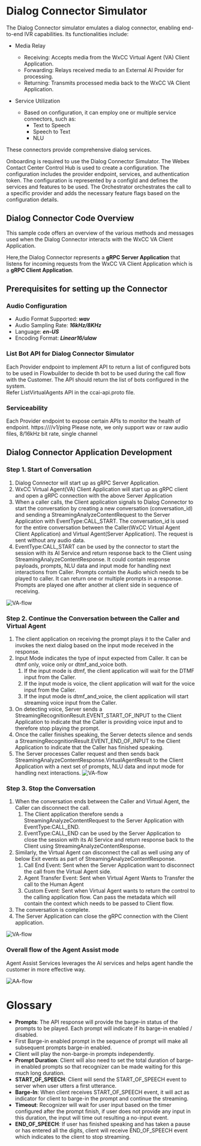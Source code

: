 # Dialog Connector Simulator
The Dialog Connector simulator emulates a dialog connector, enabling end-to-end IVR capabilities. Its functionalities include:
* Media Relay
  * Receiving: Accepts media from the WxCC Virtual Agent (VA) Client Application.
  * Forwarding: Relays received media to an External AI Provider for processing.
  * Returning: Transmits processed media back to the WxCC VA Client Application.

* Service Utilization 
  * Based on configuration, it can employ one or multiple service connectors, such as:
    * Text to Speech
    * Speech to Text
    * NLU

These connectors provide comprehensive dialog services.

Onboarding is required to use the Dialog Connector Simulator. The Webex Contact Center Control Hub is used to create a configuration. The configuration includes the provider endpoint, services, and authentication token. The configuration is represented by a configId and defines the services and features to be used. The Orchestrator orchestrates the call to a specific provider and adds the necessary feature flags based on the configuration details.

##  Dialog Connector Code Overview
This sample code offers an overview of the various methods and messages used when the Dialog Connector interacts with 
the WxCC VA Client Application.

Here,the Dialog Connector represents a **gRPC Server Application** that listens for incoming requests from the 
WxCC VA Client Application which is a **gRPC Client Application**.

## Prerequisites for setting up the Connector

### Audio Configuration 
- Audio Format Supported: _**wav**_
- Audio Sampling Rate: _**16kHz/8KHz**_
- Language: _**en-US**_
- Encoding Format: _**Linear16/ulaw**_

### List Bot API for Dialog Connector Simulator
Each Provider endpoint to implement API to return a list of configured bots to be used in Flowbuilder to decide th bot to be used
during the call flow with the Customer. The API should return the list of bots configured in the system.  
Refer ListVirtualAgents API in the ccai-api.proto file.

### Serviceability
Each Provider endpoint to expose certain APIs to monitor the health of endpoint.
https://<Service endpoint>/<service Name>/v1/ping
Please note, we only support wav or raw audio files, 8/16kHz bit rate, single channel

## Dialog Connector Application Development

### Step 1. Start of Conversation
1. Dialog Connector  will start up as gRPC Server Application.
2. WxCC Virtual Agent(VA) Client Application will start up as gRPC client and open a gRPC connection with the above Server Application
3. When a caller calls, the Client application signals to Dialog Connector to start the conversation 
by creating a new conversation (conversation_id) and sending a StreamingAnalyzeContentRequest to the Server Application with EventType:CALL_START.
The conversation_id is used for the entire conversation between the Caller(WxCC Virtual Agent Client Application) and Virtual Agent(Server Application).
The request is sent without any audio data.
4. EventType:CALL_START can be used by the connector to start the session with its AI Service and return response back to the Client using StreamingAnalyzeContentResponse.
It could contain response payloads, prompts, NLU data and input mode for handling next interactions from Caller. 
Prompts contain the Audio which needs to be played to caller. It can return one or multiple prompts in a response. Prompts are played one after another at client side in sequence of receiving.

![VA-flow](./src/main/resources/images/VADialogConnectorSimulatorStep1.jpg)
### Step 2. Continue the Conversation between the Caller and Virtual Agent
1. The client application on receiving the prompt plays it to the Caller and invokes the next dialog based on the input mode received in the response.
2. Input Mode indicates the type of input expected from Caller. It can be dtmf only, voice only or dtmf_and_voice both.
   1. If the input mode is dtmf, the client application will wait for the DTMF input from the Caller.
   2. If the input mode is voice, the client application will wait for the voice input from the Caller.
   3. If the input mode is dtmf_and_voice, the client application will start streaming voice input from the Caller.
3. On detecting voice, Server sends a StreamingRecognitionResult.EVENT_START_OF_INPUT to the Client Application to indicate that the Caller is providing voice input and to therefore stop playing the prompt.
4. Once the caller finishes speaking, the Server detects silence and sends a StreamingRecognitionResult.EVENT_END_OF_INPUT to the Client Application to indicate that the Caller has finished speaking.
5. The Server processes Caller request and then sends back StreamingAnalyzeContentResponse.VirtualAgentResult to the Client Application with a next set of prompts, NLU data and input mode for handling next interactions.
![VA-flow](./src/main/resources/images/VADialogConnectorSimulatorStep2.jpg)

### Step 3. Stop the Conversation
1. When the conversation ends between the Caller and Virtual Agent, the Caller can disconnect the call.
   1. The Client application therefore sends a StreamingAnalyzeContentRequest to the Server Application with EventType:CALL_END.
   2. EventType:CALL_END can be used by the Server Application to close the session with its AI Service and return response back
   to the Client using StreamingAnalyzeContentResponse.
2. Similarly, the Virtual Agent can disconnect the call as well using any of below Exit events as part of StreamingAnalyzeContentResponse.
   1. Call End Event: Sent when the Server Application want to disconnect the call from the Virtual Agent side. 
   2. Agent Transfer Event: Sent when Virtual Agent Wants to Transfer the call to the Human Agent 
   3. Custom Event: Sent when Virtual Agent wants to return the control to the calling application flow. Can pass the 
   metadata which will contain the context which needs to be passed to Client flow.
3. The conversation is complete.
4. The Server Application can close the gRPC connection with the Client application.

![VA-flow](./src/main/resources/images/VADialogConnectorSimulatorStep3.jpg)

### Overall flow of the Agent Assist mode
Agent Assist Services leverages the AI services and helps agent handle the customer in more effective way.

![AA-flow](./src/main/resources/images/AA-flow.png)

# Glossary
  * **Prompts**: The API response will provide the barge-in status of the prompts to be played. Each prompt will indicate if its barge-in enabled / disabled.
  * First Barge-in enabled prompt in the sequence of prompt will make all subsequent prompts barge-in enabled.
  * Client will play the non-barge-in prompts independently.
  * **Prompt Duration**: Client will also need to set the total duration of barge-in enabled prompts so that recognizer can be made waiting for this much long duration.
  * **START_OF_SPEECH**: Client will send the START_OF_SPEECH event to server when user utters a first utterance.
  * **Barge-In**: When client receives START_OF_SPEECH event, it will act as indicator for client to barge-in the prompt and continue the streaming.
  * **Timeout**: Recognizer will wait for user input based on the timer configured after the prompt finish, if user does not provide any input in this duration, the input will time out resulting a no-input event.
  * **END_OF_SPEECH**: If user has finished speaking and has taken a pause or has entered all the digits, client will receive END_OF_SPEECH event which indicates to the client to stop streaming.

